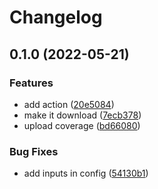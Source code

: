 # Changelog

## 0.1.0 (2022-05-21)


### Features

* add action ([20e5084](https://www.github.com/brokeyourbike/codeclimate-action/commit/20e50845621f4b0d979a53062689300a140b3064))
* make it download ([7ecb378](https://www.github.com/brokeyourbike/codeclimate-action/commit/7ecb37826f59ac770b68eab6231d14be78d53607))
* upload coverage ([bd66080](https://www.github.com/brokeyourbike/codeclimate-action/commit/bd6608062e40655b2586dda1b8b01e49bfacdb73))


### Bug Fixes

* add inputs in config ([54130b1](https://www.github.com/brokeyourbike/codeclimate-action/commit/54130b12543a7c96e60db4cccce6338f2477eb9f))
